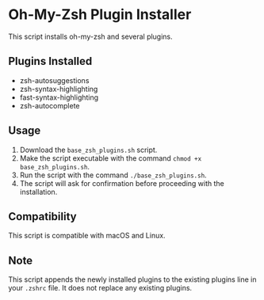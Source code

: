 # Oh-My-Zsh Plugin Installer

This script installs oh-my-zsh and several plugins.

## Plugins Installed

- zsh-autosuggestions
- zsh-syntax-highlighting
- fast-syntax-highlighting
- zsh-autocomplete

## Usage

1. Download the `base_zsh_plugins.sh` script.
2. Make the script executable with the command `chmod +x base_zsh_plugins.sh`.
3. Run the script with the command `./base_zsh_plugins.sh`.
4. The script will ask for confirmation before proceeding with the installation.

## Compatibility

This script is compatible with macOS and Linux.

## Note

This script appends the newly installed plugins to the existing plugins line in your `.zshrc` file. It does not replace any existing plugins.